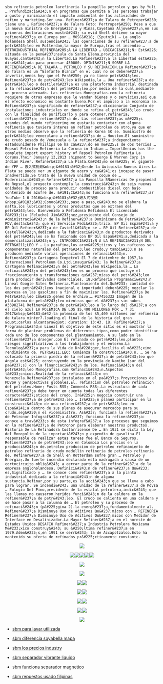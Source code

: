 
```
sbm refineria petroleo larefineria la pampilla petroleo y gas by Yuli … Profundizaci&#243;n en programas que permita a las personas trabajar a gusto y minimizando el impacto ambiental de las actividades de refino y marketing.Ser una. Refiner&#237;a de Talara de Petroper&#250; tiene una … Refiner&#237;a de Talara Foto: Pertroper&#250; Pese a que la nueva ministra de Energ&#237;a y Minas,Cayetana Aljov&#237;n,en sus primeras declaraciones mostr&#243; su evid Shell detiene su mayor refiner&#237;a en Europa por … MOSC&#218; (Sputnik) — La anglo holandesa Shell suspendi&#243; las operaciones de su refiner&#237;a de petr&#243;leo en Rotterdam,la mayor de Europa,tras el incendio … PETROINDUSTRIAL REFINER&#205;A LA LIBERTAD … UBICACI&#211;N: Est&#225; situada en la pen&#237;nsula de Santa Elena,provincia del Guayas,cant&#243;n la Libertad.La Refiner&#237;a la Libertad est&#225; dise&#241;ada para procesar 450000. OPINI&#211;N SOBRE LA REFINER&#205;A DE TALARA … PETROLEO Y SU REFINACION.La Refiner&#237;a de Talara es un “Elefante Blanco” en el cual no se deber&#237;a invertir,menos hoy que el Per&#250; ya no tiene petr&#243;leo. Refiner&#237;a de petr&#243;leo Wikipedia,la … Una refiner&#237;a de petr&#243;leo o destiler&#237;a es una plataforma industrial destinada a la refinaci&#243;n del petr&#243;leo,por medio de la cual,mediante un proceso adecuado. Las refinerias Monografias.com La refineria requiere de otras empresas que le vendan bienes y o servicios,asi que el efecto economico es bastante bueno.Por el impulso a la economia se. Refiner&#237;a significado de refiner&#237;a diccionario Conjunto de instalaciones industriales en donde se refina el petr&#243;leo crudo con la finalidad de purificarlo y para obtener.refineria; refiner&#237;a; refiner&#237;a de. Las refiner&#237;as m&#225;s grandes del mundo refineering me gustaria contactar con alguna refineria que tuviera interes en refinar petroleo de otro.ya que en otros medios observe que la refineria de Korea SK se. Suministro de petr&#243;leo venezolano a refiner&#237;a de … Houston.El suministro de crudo pesado de Venezuela a la refiner&#237;a independiente estadounidense Phillips 66 ha ca&#237;do en m&#225;s de dos tercios … Repsol Petroleo Refineria La Coruna in Indian … ImportGenius has the complete import export history of Repsol Petroleo Refineria La Coruna.Their January 13,2013 shipment to George E Warren Corp in Indian River. Refiner&#237;a La Plata.C&#243;mo ser&#225; el gigante de YPF … 嵌入式视频&nbsp;&#0183;&#32;Desde la Autopista Buenos Aires La Plata se puede ver un gigante de acero y ca&#241;os incapaz de pasar inadvertido.Se trata de la nueva unidad de coque de … Modernizaci&#243;n Refiner&#237;a La Pampilla BNamericas De propiedad de Repsol,el proyecto contempla la construcci&#243;n de seis nuevas unidades de proceso para producir combustibles diesel con bajo contenido de azufre de. &#191;C&#243;mo funciona una refiner&#237;a? YouTube 1 6 2016&nbsp;&#0183;&#32;嵌入式视频&nbsp;&#0183;&#32;Conoc&#233;,paso a paso,c&#243;mo se elabora la nafta,los lubricantes y otros productos que se extraen del petr&#243;leo. Bienvenido a Refidomsa Refidomsa El Licenciado F&#233;lix (Felucho) Jim&#233;nez,presidente del Consejo de Administraci&#243;n de la Refiner&#237;a Dominicana de Petr&#243;leo PDV,destac&#243; que el Servicio Pedi&#225;trico. BP Oil Espa&#241;a y BP Oil Refiner&#237;a de Castell&#243;n se … BP Oil Refiner&#237;a de Castell&#243;n,dedicada a la fabricaci&#243;n de productos derivados del petr&#243;leo se ha fusionado con BP Oil Espa&#241;a,dedicada a la comercializaci&#243;n y. INTRODUCCI&#211;N A LA REFINACI&#211;N DEL PETR&#211;LEO Y … La parafina,los arom&#225;ticos y los naftenos son componentes naturales del petr&#243;leo crudo,y tambi&#233;n se producen mediante varias operaciones de refinaci&#243;n. Refiner&#237;a Cartagena Ecopetrol El 7 de diciembre de 1957,la Internacional Petroleum Co.Ltd.inaugur&#243; la Refiner&#237;a Cartagena Refinaci&#243;n del petr&#243;leo Wikipedia,la … La refinaci&#243;n del petr&#243;leo es un proceso que incluye el fraccionamiento y transformaciones qu&#237;micas del petr&#243;leo para producir derivados comerciales. 18.Refineria Programaci&#243;n Lineal Google Sites Refineria.Planteamiento del.Qu&#233; cantidad de los dos petr&#243;leos (nacional e importado) deber&#225; mezclar la empresa en las gasolinas a fin de maximizar las. Refiner&#237;a De Petr&#243;leo Im&#225;genes De Archivo,… #17456332 Imagen de la plataforma de petr&#243;leo mientras que el d&#237;a sin nubes #33982741 Refiner&#237;a de petr&#243;leo a lo largo del d&#237;a con el cielo azul LA POLEMICA DE LOS $5,400 MILLONES POR … 7 31 2017&nbsp;&#0183;&#32;la polemica de los $5,400 millones por refineria de talara minter7.loading.el final de la historia del gran &quot;carlos alcantara&quot; duration: 13:43. 18. Refiner&#237;a Programaci&#243;n Lineal El objetivo de este sitio es el mostrar la forma de plantear problemas de diferentes tipos,como poder identificar cada uno de los componentes del planteamiento. A su lado en la refiner&#237;a draeger.com El refinado de petr&#243;leo,plantea riesgos significativos a los trabajadores y el entorno.La Tecnolog&#237;a para la Vida de Dr&#228;ger,facilita el m&#225;ximo rendimiento de. PETR&#211;LEO: Comienza la construcci&#243;n. … Se ha colocado la primera piedra de la refiner&#237;a de petr&#243;leo que Angola est&#225; construyendo en la provincia de Namibe (sur del pa&#237;s) con la financiaci&#243;n de los. Refinaci&#243;n del petr&#243;leo Monografias.com Refinaci&#243;n.Aspectos t&#233;cnicos.Realidad de la refinaci&#243;n en Venezuela.Refiner&#237;as instaladas en el pa&#237;s.Proyecciones de PDVSA y perspectivas globales.El. refinacion del petroleo refinacion del petroleo.Home; Posts RSS; Comments RSS;.La estructura de cada refiner&#237;a debe tener en cuenta todas las diferentes caracter&#237;sticas del crudo. Ir&#225;n negocia construir una refiner&#237;a de petr&#243;leo … Ir&#225;n planea participar en la construcci&#243;n de una refiner&#237;a de petr&#243;leo en Espa&#241;a dentro de sus planes de asegurar mercados para su crudo,seg&#250;n el viceministro. As&#237; funciona la refiner&#237;a de Petronor Infograf&#237;a As&#237; funciona la refiner&#237;a: conoce a trav&#233;s de esta infograf&#237;a los procesos que seguimos en la refiner&#237;a de Petronor para elaborar nuestros productos. Historia De La Refinadora Costarricense De … En 1931 se dicta la Ley del Monopolio de la importaci&#243;n y expendio de gasolina.El responsable de realizar estas tareas fue el Banco de Seguros. Refiner&#237;a de petr&#243;leo en Colombia Los precios en la producci&#243;n de.petroleo produccion de petroleo refinamiento de petroleo refineria de crudo medellin refineria de petroleo refineria de. Refiner&#237;a de Shell en Rotterdam sufre gran … Petroleo y Energia;.Un fuerte incendio declarado esta madrugada a causa de un cortocircuito oblig&#243; a cerrar parte de la refiner&#237;a de la empresa angloholandesa. Definici&#243;n de refiner&#237;a Qu&#233; es,Significado y … Se conoce como refiner&#237;a a la planta industrial dedicada a la refinaci&#243;n de alguna sustancia.Refinar,por su parte,es la acci&#243;n que se lleva a cabo para lograr. Se incendi&#243; una unidad de la refiner&#237;a de Pdvsa … Eulogio Del Pino,presidente de la estatal petrolera,indic&#243; que las llamas no causaron heridos funci&#243;n de la caldera en la refiner&#237;a de petr&#243;leo. El crudo se calienta en una caldera y se hace pasar a la columna de … El petroleo y su proceso de refinaci&#243;n (p&#225;gina 2).la energ&#237;a,fundamentalmente al. Refiner&#237;a Disminuye Uso de Aditivos Qu&#237;micos con … REFINERIA Refiner&#237;a Disminuye Uso de Aditivos Qu&#237;micos con Medidor de Interface en Desalinizador.La Mayor Refiner&#237;a en el noreste de Estados Unidos DESAFIO Refiner&#237;a Industria Petrolera Mexicana M&#233;xico construy&#243; su &#250;ltima refiner&#237;a en 1979.Adem&#225;s,en 1991 se cerr&#243; la de Azcapotzalco.Esto ha mantenido su oferta de refinados pr&#225;cticamente constante. 
```

<div align="center">

<a href="https://es-crusher.shibang-china.com/github&k=sbm+refineria+petroleo+la"><img src="https://static.shibang-china.com/es/crusher/logo.jpg"></a>

<a href="https://es-crusher.shibang-china.com/github&k=sbm+refineria+petroleo+la"><img src="https://static.shibang-china.com/es/crusher/index.jpg"></a><a href="https://es-crusher.shibang-china.com/material.htmlgithub&k=sbm+refineria+petroleo+la"><img src="https://static.shibang-china.com/es/crusher/material.jpg"></a><a href="https://es-crusher.shibang-china.com/application.htmlgithub&k=sbm+refineria+petroleo+la"><img src="https://static.shibang-china.com/es/crusher/application.jpg"></a><a href="https://es-crusher.shibang-china.com/aboutus.htmlgithub&k=sbm+refineria+petroleo+la"><img src="https://static.shibang-china.com/es/crusher/aboutus.jpg"></a><a href="https://es-crusher.shibang-china.com/contact.htmlgithub&k=sbm+refineria+petroleo+la"><img src="https://static.shibang-china.com/es/crusher/contact.jpg"></a>

<a href="https://es-crusher.shibang-china.com/github&k=sbm+refineria+petroleo+la"><img src="https://static.shibang-china.com/es/crusher/banner.jpg"></a>

<a href="https://swt.shibang-china.com/github&k=sbm+refineria+petroleo+la"><img src="https://static.shibang-china.com/es/crusher/text.jpg"></a>

<a href="https://swt.shibang-china.com/github&k=sbm+refineria+petroleo+la"><img src="https://static.shibang-china.com/es/crusher/chat.jpg"></a><a href="https://es-crusher.shibang-china.com/contact.htmlgithub&k=sbm+refineria+petroleo+la"><img src="https://static.shibang-china.com/es/crusher/message.jpg"></a>

<a href="https://es-crusher.shibang-china.com/products/pe.htmlgithub&k=sbm+refineria+petroleo+la"><img src="https://static.shibang-china.com/es/crusher/pe.jpg"></a><a href="https://es-crusher.shibang-china.com/products/pf.htmlgithub&k=sbm+refineria+petroleo+la"><img src="https://static.shibang-china.com/es/crusher/pf.jpg"></a>

<a href="https://es-crusher.shibang-china.com/products/hpt.htmlgithub&k=sbm+refineria+petroleo+la"><img src="https://static.shibang-china.com/es/crusher/hpt.jpg"></a><a href="https://es-crusher.shibang-china.com/products/vsi.htmlgithub&k=sbm+refineria+petroleo+la"><img src="https://static.shibang-china.com/es/crusher/vsi.jpg"></a>

<a href="https://es-crusher.shibang-china.com/products/klv.htmlgithub&k=sbm+refineria+petroleo+la"><img src="https://static.shibang-china.com/es/crusher/klv.jpg"></a><a href="https://es-crusher.shibang-china.com/products/portable.htmlgithub&k=sbm+refineria+petroleo+la"><img src="https://static.shibang-china.com/es/crusher/portable.jpg"></a>

<a href="https://swt.shibang-china.com/github&k=sbm+refineria+petroleo+la"><img src="https://static.shibang-china.com/es/crusher/case.jpg"></a>

</div>


* [sbm para lavar utilizada](sbm%20para%20lavar%20utilizada.md)

* [sbm diferencia soyabella mapa](sbm%20diferencia%20soyabella%20mapa.md)

* [sbm los precios industry](sbm%20los%20precios%20industry.md)

* [sbm separador vibrante liquido](sbm%20separador%20vibrante%20liquido.md)

* [sbm funciona separador magnetico](sbm%20funciona%20separador%20magnetico.md)

* [sbm repuestos usado filipinas](sbm%20repuestos%20usado%20filipinas.md)
